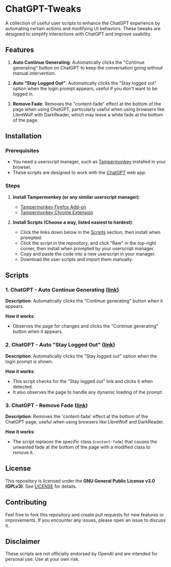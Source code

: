 # ChatGPT-Tweaks

A collection of useful user scripts to enhance the ChatGPT experience by automating certain actions and modifying UI behaviors. These tweaks are designed to simplify interactions with ChatGPT and improve usability.

## Features

1. **Auto Continue Generating**: 
   Automatically clicks the "Continue generating" button on ChatGPT to keep the conversation going without manual intervention.

2. **Auto "Stay Logged Out"**: 
   Automatically clicks the "Stay logged out" option when the login prompt appears, useful if you don't want to be logged in.

3. **Remove Fade**: 
   Removes the "content-fade" effect at the bottom of the page when using ChatGPT, particularly useful when using browsers like LibreWolf with DarkReader, which may leave a white fade at the bottom of the page.

## Installation

### Prerequisites

- You need a userscript manager, such as [Tampermonkey](https://www.tampermonkey.net/) installed in your browser.
- These scripts are designed to work with the [ChatGPT](https://chatgpt.com/) web app.

### Steps

1. **Install Tampermonkey (or any similar userscript manager)**:
   - [Tampermonkey Firefox Add-on](https://addons.mozilla.org/en-US/firefox/addon/tampermonkey/)
   - [Tampermonkey Chrome Extension](https://chromewebstore.google.com/detail/tampermonkey/dhdgffkkebhmkfjojejmpbldmpobfkfo)
   
2. **Install Scripts (Choose a way, listed easiest to hardest)**:
   - Click the links down below in the [Scripts](https://github.com/NikoboiNFTB/ChatGPT-Tweaks/tree/main?tab=readme-ov-file#scripts) section, then install when prompted.
   - Click the script in the repository, and click "Raw" in the top-right corner, then install when prompted by your userscript manager.
   - Copy and paste the code into a new userscript in your manager.
   - Download the user scripts and import them manually.

## Scripts

### 1. ChatGPT - Auto Continue Generating ([link](https://github.com/NikoboiNFTB/ChatGPT-Tweaks/raw/refs/heads/main/Auto-Continue-Generating-1.0.user.js))

**Description**: Automatically clicks the "Continue generating" button when it appears.

**How it works**: 
- Observes the page for changes and clicks the "Continue generating" button when it appears.

### 2. ChatGPT - Auto "Stay Logged Out" ([link](https://github.com/NikoboiNFTB/ChatGPT-Tweaks/raw/refs/heads/main/Auto-Stay-Logged-Out-1.0.user.js))

**Description**: Automatically clicks the "Stay logged out" option when the login prompt is shown.

**How it works**:
- This script checks for the "Stay logged out" link and clicks it when detected.
- It also observes the page to handle any dynamic loading of the prompt.

### 3. ChatGPT - Remove Fade ([link](https://github.com/NikoboiNFTB/ChatGPT-Tweaks/raw/refs/heads/main/ChatGPT-Remove-Fade-1.0.user.js))

**Description**: Removes the 'content-fade' effect at the bottom of the ChatGPT page, useful when using browsers like LibreWolf and DarkReader.

**How it works**:
- The script replaces the specific class (`content-fade`) that causes the unwanted fade at the bottom of the page with a modified class to remove it.

## License

This repository is licensed under the **GNU General Public License v3.0 (GPLv3)**. See [LICENSE](LICENSE) for details.

## Contributing

Feel free to fork this repository and create pull requests for new features or improvements. If you encounter any issues, please open an issue to discuss it.

## Disclaimer

These scripts are not officially endorsed by OpenAI and are intended for personal use. Use at your own risk.
